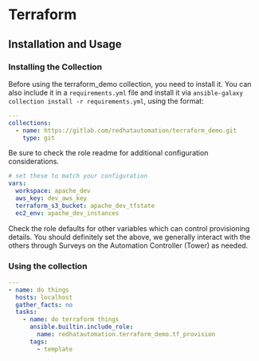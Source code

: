 # Terraform

## Installation and Usage

### Installing the Collection

Before using the terraform_demo collection, you need to install it.
You can also include it in a `requirements.yml` file and install it via `ansible-galaxy collection install -r requirements.yml`, using the format:

```yaml
---
collections:
  - name: https://gitlab.com/redhatautomation/terraform_demo.git
    type: git
```
Be sure to check the role readme for additional configuration considerations. 

```yaml
# set these to match your configuration
vars:
  workspace: apache_dev
  aws_key: dev_aws_key
  terraform_s3_bucket: apache_dev_tfstate
  ec2_env: apache_dev_instances
```
Check the role defaults for other variables which can control provisioning details.  You should definitely set the above, we generally interact with the others through Surveys on the Automation Controller (Tower) as needed. 
### Using the collection
```yaml
---
- name: do things
  hosts: localhost
  gather_facts: no
  tasks:
    - name: do terraform things
      ansible.builtin.include_role:
        name: redhatautomation.terraform_demo.tf_provision
      tags:
        - template
```

